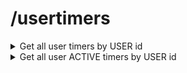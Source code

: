 # /usertimers

<details>
  <summary>Get all user timers by USER id</summary>

  ```
  method: GET
  ```

  ```
  request body: none
  ```

  ```
  headers: none
  ```

  ```
  url example: {url}/usertimers/703e434d-e2de-4c99-b792-0a9d7feb2d64
  ```
</details>

<details>
  <summary>Get all user ACTIVE timers by USER id</summary>

  ```
  method: GET
  ```

  ```
  request body: none

  ```

  ```
  headers: none
  ```

  ```
  query param: ?status=active
  ```

  ```
  url example: {url}/usertimers/703e434d-e2de-4c99-b792-0a9d7feb2d64?status=active
  ```
</details>

